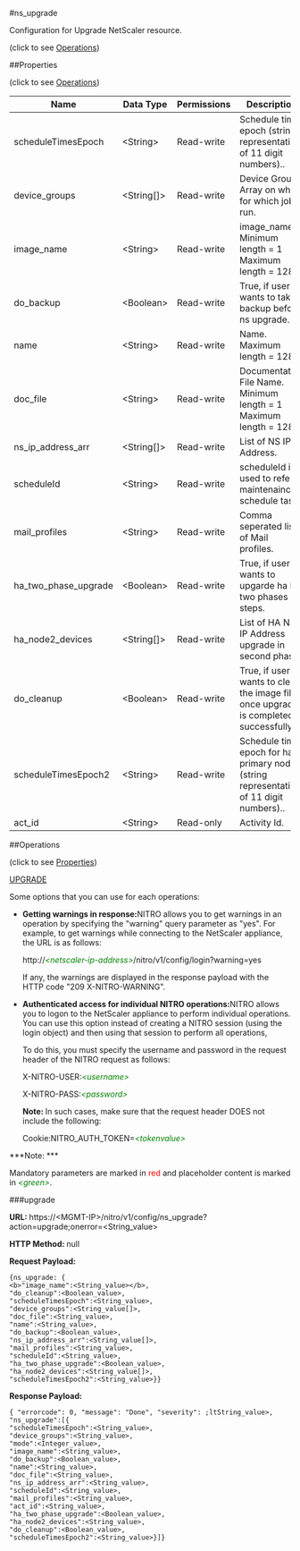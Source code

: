#ns_upgrade



Configuration for Upgrade NetScaler resource.

<span>(click to see [Operations](#operations))</span>



##Properties 

<span>(click to see [Operations](#operations))</span>





<table><thead><tr><th>Name</th><th>Data Type</th><th>Permissions</th><th>Description</th></tr></thead><tbody><tr><td>scheduleTimesEpoch</td><td>&lt;String></td><td>Read-write</td><td>Schedule time epoch (string representation of 11 digit numbers)..</td></tr><tr><td>device_groups</td><td>&lt;String[]></td><td>Read-write</td><td>Device Group Array on which for which job is run.</td></tr><tr><td>image_name</td><td>&lt;String></td><td>Read-write</td><td>image_name.<br>Minimum length = 1<br>Maximum length = 128</td></tr><tr><td>do_backup</td><td>&lt;Boolean></td><td>Read-write</td><td>True, if user wants to take backup before ns upgrade.</td></tr><tr><td>name</td><td>&lt;String></td><td>Read-write</td><td>Name.<br>Maximum length = 128</td></tr><tr><td>doc_file</td><td>&lt;String></td><td>Read-write</td><td>Documentation File Name.<br>Minimum length = 1<br>Maximum length = 128</td></tr><tr><td>ns_ip_address_arr</td><td>&lt;String[]></td><td>Read-write</td><td>List of NS IP Address.</td></tr><tr><td>scheduleId</td><td>&lt;String></td><td>Read-write</td><td>scheduleId is used to refer maintenaince schedule task.</td></tr><tr><td>mail_profiles</td><td>&lt;String></td><td>Read-write</td><td>Comma seperated list of Mail profiles.</td></tr><tr><td>ha_two_phase_upgrade</td><td>&lt;Boolean></td><td>Read-write</td><td>True, if user wants to upgarde ha in two phases or steps.</td></tr><tr><td>ha_node2_devices</td><td>&lt;String[]></td><td>Read-write</td><td>List of HA NS IP Address upgrade in second phase.</td></tr><tr><td>do_cleanup</td><td>&lt;Boolean></td><td>Read-write</td><td>True, if user wants to clean the image files once upgrade is completed successfully.</td></tr><tr><td>scheduleTimesEpoch2</td><td>&lt;String></td><td>Read-write</td><td>Schedule time epoch for ha primary node (string representation of 11 digit numbers)..</td></tr><tr><td>act_id</td><td>&lt;String></td><td>Read-only</td><td>Activity Id.</td></tr></tbody></table>

##Operations 

<span>(click to see [Properties](#properties))</span>





[UPGRADE](#up)





Some options that you can use for each operations:

<ul><li><p><b>Getting warnings in response:</b>NITRO allows you to get warnings in an operation by specifying the "warning" query parameter as "yes". For example, to get warnings while connecting to the NetScaler appliance, the URL is as follows:</p><p>http://<span style="color:green;font-style:italic;">&lt;netscaler-ip-address&gt;</span>/nitro/v1/config/login?warning=yes</p><p>If any, the warnings are displayed in the response payload with the HTTP code "209 X-NITRO-WARNING".</p></li><li><p><b>Authenticated access for individual NITRO operations:</b>NITRO allows you to logon to the NetScaler appliance to perform individual operations. You can use this option instead of creating a NITRO session (using the login object) and then using that session to perform all operations,</p><p>To do this, you must specify the username and password in the request header of the NITRO request as follows:</p><p>X-NITRO-USER:<span style="color:green;font-style:italic;">&lt;username&gt;</span></p><p>X-NITRO-PASS:<span style="color:green;font-style:italic;">&lt;password&gt;</span></p><p><b>Note: </b>In such cases, make sure that the request header DOES not include the following:</p><p>Cookie:NITRO_AUTH_TOKEN=<span style="color:green;font-style:italic;">&lt;tokenvalue&gt;</span></p></li></ul>







***Note: *** 

Mandatory parameters are marked in <span style="color:#FF0000;">red</span> and placeholder content is marked in <span style="color:green;font-style:italic">&lt;green&gt;</span>.



###upgrade







<b>URL: </b>https://&lt;MGMT-IP&gt;/nitro/v1/config/ns_upgrade?action=upgrade;onerror=&lt;String_value&gt;

<b>HTTP Method: </b>null

<b>Request Payload: </b>
```
{ns_upgrade: {
<b>"image_name":<String_value></b>,
"do_cleanup":<Boolean_value>,
"scheduleTimesEpoch":<String_value>,
"device_groups":<String_value[]>,
"doc_file":<String_value>,
"name":<String_value>,
"do_backup":<Boolean_value>,
"ns_ip_address_arr":<String_value[]>,
"mail_profiles":<String_value>,
"scheduleId":<String_value>,
"ha_two_phase_upgrade":<Boolean_value>,
"ha_node2_devices":<String_value[]>,
"scheduleTimesEpoch2":<String_value>}}
```

<b>Response Payload: </b>
```
{ "errorcode": 0, "message": "Done", "severity": ;ltString_value>, "ns_upgrade":[{
"scheduleTimesEpoch":<String_value>,
"device_groups":<String_value>,
"mode":<Integer_value>,
"image_name":<String_value>,
"do_backup":<Boolean_value>,
"name":<String_value>,
"doc_file":<String_value>,
"ns_ip_address_arr":<String_value>,
"scheduleId":<String_value>,
"mail_profiles":<String_value>,
"act_id":<String_value>,
"ha_two_phase_upgrade":<Boolean_value>,
"ha_node2_devices":<String_value>,
"do_cleanup":<Boolean_value>,
"scheduleTimesEpoch2":<String_value>}]}
```







